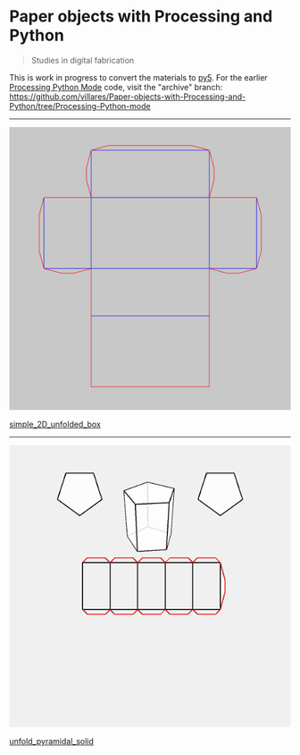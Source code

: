 # Paper objects with Processing and Python

> Studies in digital fabrication

This is work in progress to convert the materials to [py5](https://py5coding.org). For the earlier [Processing Python Mode](https://abav.lugaralgum.com/como-instalar-o-processing-modo-python/index-EN.html) code, visit the "archive" branch: https://github.com/villares/Paper-objects-with-Processing-and-Python/tree/Processing-Python-mode

---

![simple_2D_unfolded_box](simple_2D_unfolded_box/simple_2D_unfolded_box.png)

[simple_2D_unfolded_box](simple_2D_unfolded_box/)

<!--  WIP

---

![box_with_rectangular_holes](box_with_rectangular_holes/sketch_190522a.gif)

[box_with_rectangular_holes](box_with_rectangular_holes/)

---

![box_with_circular_holes](box_with_circular_holes/sketch_190918a.gif)

[box_with_circular_holes](box_with_circular_holes/)

---

![paraboloid_box_v0](paraboloid_box_v0/paraboloid_box_v0.png)

[paraboloid_box_v0](paraboloid_box_v0/)

---

![unfold_pyramid](unfold_pyramid/sketch_190502a.gif)

[unfold_pyramid](unfold_pyramid/)

-->

---

![unfold_pyramidal_solid](unfold_pyramidal_solid_py5/sketch_190509a.gif)

[unfold_pyramidal_solid](unfold_pyramidal_solid_py5/)